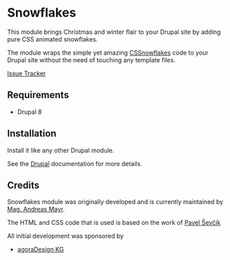 Snowflakes
==========

This module brings Christmas and winter flair to your Drupal site by adding pure CSS animated snowflakes.

The module wraps the simple yet amazing [CSSnowflakes](https://github.com/pajasevi/CSSnowflakes) code to your Drupal
site without the need of touching any template files.

[Issue Tracker](https://www.drupal.org/project/issues/snowflakes?version=8.x)

## Requirements

* Drupal 8

## Installation

Install it like any other Drupal module.

See the [Drupal](https://www.drupal.org/docs/8/extending-drupal-8/installing-modules-composer-dependencies)
documentation for more details.

## Credits

Snowflakes module was originally developed and is currently maintained
by [Mag. Andreas Mayr](https://www.drupal.org/u/agoradesign).

The HTML and CSS code that is used is based on the work of [Pavel Ševčík](https://github.com/pajasevi)

All initial development was sponsored by
* [agoraDesign KG](https://www.agoradesign.at)

